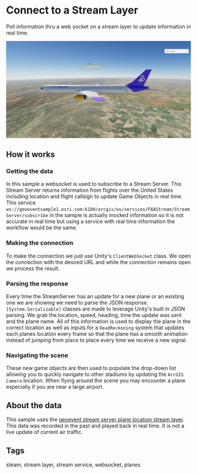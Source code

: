 # Connect to a Stream Layer

Poll information thru a web socket on a stream layer to update information in real time.

![Stream layer](StreamLayer.jpg)

## How it works

### Getting the data

In this sample a websocket is used to subscribe to a Stream Server. This Stream Server returns information from flights over the United States including location and flight callsign to update Game Objects in real time. This service `ws://geoeventsample1.esri.com:6180/arcgis/ws/services/FAAStream/StreamServer/subscribe` in the sample is actually mocked information so it is not accurate in real time but using a service with real time information the workflow would be the same. 

### Making the connection

To make the connection we just use Unity's `ClientWebSocket` class. We open the connection with the desired URL and while the connection remains open we process the result.

### Parsing the response

Every time the StreamServer has an update for a new plane or an existing one we are showing we need to parse the JSON response. `[System.Serializable]` classes are made to leverage Unity's built in JSON parsing. We grab the location, speed, heading, time the update was sent and the plane name. All of this information is used to display the plane in the correct location as well as inputs for a `DeadReckoning` system that updates each planes location every frame so that the plane has a smooth animation instead of jumping from place to place every time we receive a new signal.


### Navigating the scene

These new game objects are then used to populate the drop-down list allowing you to quickly navigate to other stadiums by updating the `ArcGIS Camera` location. When flying around the scene you may encounter a plane especially if you are near a large airport.
## About the data

This sample uses the [geoevent stream server plane location stream layer](ws://geoeventsample1.esri.com:6180/arcgis/ws/services/FAAStream/StreamServer/subscribe). This data was recorded in the past and played back in real time. It is not a live update of current air traffic. 

## Tags

steam, stream layer, stream service, websocket, planes
